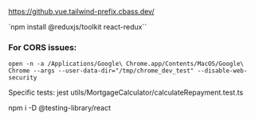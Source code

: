 https://github.vue.tailwind-prefix.cbass.dev/

`npm install @reduxjs/toolkit react-redux``

### For CORS issues:

`open -n -a /Applications/Google\ Chrome.app/Contents/MacOS/Google\ Chrome --args --user-data-dir="/tmp/chrome_dev_test" --disable-web-security`

Specific tests:
jest utils/MortgageCalculator/calculateRepayment.test.ts

npm i -D @testing-library/react

